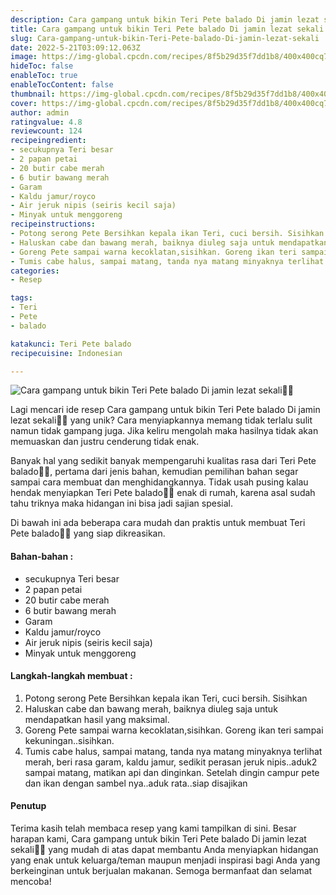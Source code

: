 ```yaml
---
description: Cara gampang untuk bikin Teri Pete balado Di jamin lezat sekali"
title: Cara gampang untuk bikin Teri Pete balado Di jamin lezat sekali
slug: Cara-gampang-untuk-bikin-Teri-Pete-balado-Di-jamin-lezat-sekali
date: 2022-5-21T03:09:12.063Z
image: https://img-global.cpcdn.com/recipes/8f5b29d35f7dd1b8/400x400cq70/photo.jpg
hideToc: false
enableToc: true
enableTocContent: false
thumbnail: https://img-global.cpcdn.com/recipes/8f5b29d35f7dd1b8/400x400cq70/photo.jpg
cover: https://img-global.cpcdn.com/recipes/8f5b29d35f7dd1b8/400x400cq70/photo.jpg
author: admin
ratingvalue: 4.8
reviewcount: 124
recipeingredient:
- secukupnya Teri besar
- 2 papan petai
- 20 butir cabe merah
- 6 butir bawang merah
- Garam
- Kaldu jamur/royco
- Air jeruk nipis (seiris kecil saja)
- Minyak untuk menggoreng
recipeinstructions:
- Potong serong Pete Bersihkan kepala ikan Teri, cuci bersih. Sisihkan
- Haluskan cabe dan bawang merah, baiknya diuleg saja untuk mendapatkan hasil yang maksimal.
- Goreng Pete sampai warna kecoklatan,sisihkan. Goreng ikan teri sampai kekuningan..sisihkan.
- Tumis cabe halus, sampai matang, tanda nya matang minyaknya terlihat merah, beri rasa garam, kaldu jamur, sedikit perasan jeruk nipis..aduk2 sampai matang, matikan api dan dinginkan. Setelah dingin campur pete dan ikan dengan sambel nya..aduk rata..siap disajikan
categories:
- Resep

tags:
- Teri
- Pete
- balado

katakunci: Teri Pete balado
recipecuisine: Indonesian

---
```


![Cara gampang untuk bikin Teri Pete balado Di jamin lezat sekali👩‍🍳](https://img-global.cpcdn.com/recipes/8f5b29d35f7dd1b8/400x400cq70/photo.jpg)

Lagi mencari ide resep Cara gampang untuk bikin Teri Pete balado Di jamin lezat sekali👩‍🍳 yang unik? Cara menyiapkannya memang tidak terlalu sulit namun tidak gampang juga. Jika keliru mengolah maka hasilnya tidak akan memuaskan dan justru cenderung tidak enak.

Banyak hal yang sedikit banyak mempengaruhi kualitas rasa dari Teri Pete balado👩‍🍳, pertama dari jenis bahan, kemudian pemilihan bahan segar sampai cara membuat dan menghidangkannya. Tidak usah pusing kalau hendak menyiapkan Teri Pete balado👩‍🍳 enak di rumah, karena asal sudah tahu triknya maka hidangan ini bisa jadi sajian spesial.

Di bawah ini ada beberapa cara mudah dan praktis untuk membuat Teri Pete balado👩‍🍳 yang siap dikreasikan.

<!--inarticleads1-->

#### Bahan-bahan :

- secukupnya Teri besar
- 2 papan petai
- 20 butir cabe merah
- 6 butir bawang merah
- Garam
- Kaldu jamur/royco
- Air jeruk nipis (seiris kecil saja)
- Minyak untuk menggoreng

<!--inarticleads2-->

#### Langkah-langkah membuat :

1. Potong serong Pete Bersihkan kepala ikan Teri, cuci bersih. Sisihkan
1. Haluskan cabe dan bawang merah, baiknya diuleg saja untuk mendapatkan hasil yang maksimal.
1. Goreng Pete sampai warna kecoklatan,sisihkan. Goreng ikan teri sampai kekuningan..sisihkan.
1. Tumis cabe halus, sampai matang, tanda nya matang minyaknya terlihat merah, beri rasa garam, kaldu jamur, sedikit perasan jeruk nipis..aduk2 sampai matang, matikan api dan dinginkan. Setelah dingin campur pete dan ikan dengan sambel nya..aduk rata..siap disajikan

#### Penutup

Terima kasih telah membaca resep yang kami tampilkan di sini. Besar harapan kami, Cara gampang untuk bikin Teri Pete balado Di jamin lezat sekali👩‍🍳 yang mudah di atas dapat membantu Anda menyiapkan hidangan yang enak untuk keluarga/teman maupun menjadi inspirasi bagi Anda yang berkeinginan untuk berjualan makanan. Semoga bermanfaat dan selamat mencoba!